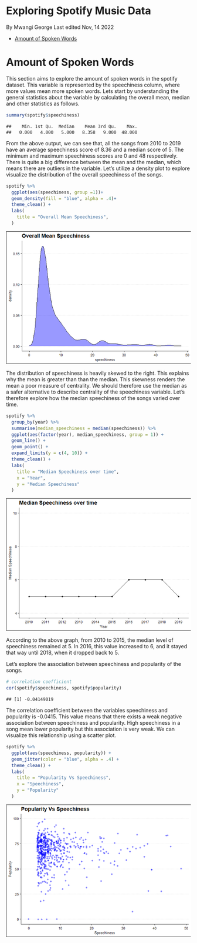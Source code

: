 Exploring Spotify Music Data
================
By Mwangi George
Last edited Nov, 14 2022

-   <a href="#amount-of-spoken-words" id="toc-amount-of-spoken-words">Amount
    of Spoken Words</a>

# Amount of Spoken Words

This section aims to explore the amount of spoken words in the spotify
dataset. This variable is represented by the speechiness column, where
more values mean more spoken words. Lets start by understanding the
general statistics about the variable by calculating the overall mean,
median and other statistics as follows.

``` r
summary(spotify$speechiness)
```

    ##    Min. 1st Qu.  Median    Mean 3rd Qu.    Max. 
    ##   0.000   4.000   5.000   8.358   9.000  48.000

From the above output, we can see that, all the songs from 2010 to 2019
have an average speechiness score of 8.36 and a median score of 5. The
minimum and maximum speechiness scores are 0 and 48 respectively. There
is quite a big difference between the mean and the median, which means
there are outliers in the variable. Let’s utilize a density plot to
explore visualize the distribution of the overall speechiness of the
songs.

``` r
spotify %>% 
  ggplot(aes(speechiness, group =1))+
  geom_density(fill = "blue", alpha = .4)+
  theme_clean() +
  labs(
    title = "Overall Mean Speechiness",
  )
```

![](spotify_files/figure-gfm/unnamed-chunk-3-1.png)<!-- -->

The distribution of speechiness is heavily skewed to the right. This
explains why the mean is greater than than the median. This skewness
renders the mean a poor measure of centrality. We should therefore use
the median as a safer alternative to describe centrality of the
speechiness variable. Let’s therefore explore how the median speechiness
of the songs varied over time.

``` r
spotify %>%
  group_by(year) %>%
  summarise(median_speechiness = median(speechiness)) %>%
  ggplot(aes(factor(year), median_speechiness, group = 1)) +
  geom_line() +
  geom_point() +
  expand_limits(y = c(4, 10)) +
  theme_clean() +
  labs(
    title = "Median Speechiness over time",
    x = "Year",
    y = "Median Speechiness"
  )
```

![](spotify_files/figure-gfm/unnamed-chunk-4-1.png)<!-- -->

According to the above graph, from 2010 to 2015, the median level of
speechiness remained at 5. In 2016, this value increased to 6, and it
stayed that way until 2018, when it dropped back to 5.

Let’s explore the association between speechiness and popularity of the
songs.

``` r
# correlation coefficient
cor(spotify$speechiness, spotify$popularity)
```

    ## [1] -0.04149019

The correlation coefficient between the variables speechiness and
popularity is -0.0415. This value means that there exists a weak
negative association between speechiness and popularity. High
speechiness in a song mean lower popularity but this association is very
weak. We can visualize this relationship using a scatter plot.

``` r
spotify %>%
  ggplot(aes(speechiness, popularity)) +
  geom_jitter(color = "blue", alpha = .4) +
  theme_clean() +
  labs(
    title = "Popularity Vs Speechiness",
    x = "Speechiness",
    y = "Popularity"
  )
```

![](spotify_files/figure-gfm/unnamed-chunk-6-1.png)<!-- -->
